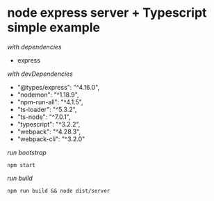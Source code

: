 # node express server + Typescript simple example

_with dependencies_

- express

_with devDependencies_

- "@types/express": "^4.16.0",
- "nodemon": "^1.18.9",
- "npm-run-all": "^4.1.5",
- "ts-loader": "^5.3.2",
- "ts-node": "^7.0.1",
- "typescript": "^3.2.2",
- "webpack": "^4.28.3",
- "webpack-cli": "^3.2.0"

_run bootstrap_

`npm start`

_run build_

`npm run build && node dist/server`
